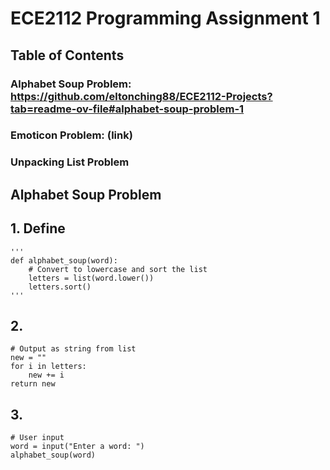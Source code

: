 # ECE2112 Programming Assignment 1

## Table of Contents
### Alphabet Soup Problem: https://github.com/eltonching88/ECE2112-Projects?tab=readme-ov-file#alphabet-soup-problem-1
### Emoticon Problem: (link)
### Unpacking List Problem

## Alphabet Soup Problem
## 1. Define
    '''
    def alphabet_soup(word):
        # Convert to lowercase and sort the list
        letters = list(word.lower())
        letters.sort()
    '''
## 2. 
    
    # Output as string from list
    new = ""
    for i in letters:
        new += i
    return new
## 3.
    # User input
    word = input("Enter a word: ")
    alphabet_soup(word)
